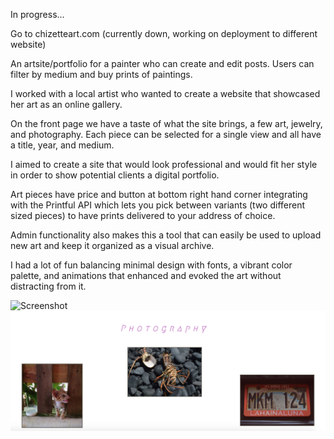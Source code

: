 In progress...

Go to chizetteart.com (currently down, working on deployment to different website)

An artsite/portfolio for a painter who can create and edit posts. Users can filter by medium and buy prints of paintings.

I worked with a local artist who wanted to create a website that showcased her art as an online gallery.

On the front page we have a taste of what the site brings, a few art, jewelry, and photography. Each piece can be selected for a single view and all have a title, year, and medium.

I aimed to create a site that would look professional and would fit her style in order to show potential clients a digital portfolio.

Art pieces have price and button at bottom right hand corner integrating with the Printful API which lets you pick between variants (two different sized pieces) to have prints delivered to your address of choice.

Admin functionality also makes this a tool that can easily be used to upload new art and keep it organized as a visual archive.

I had a lot of fun balancing minimal design with fonts, a vibrant color palette, and animations that enhanced and evoked the art without distracting from it.


![Screenshot](mainPage.png)
![Screenshot](filterPage.png)

